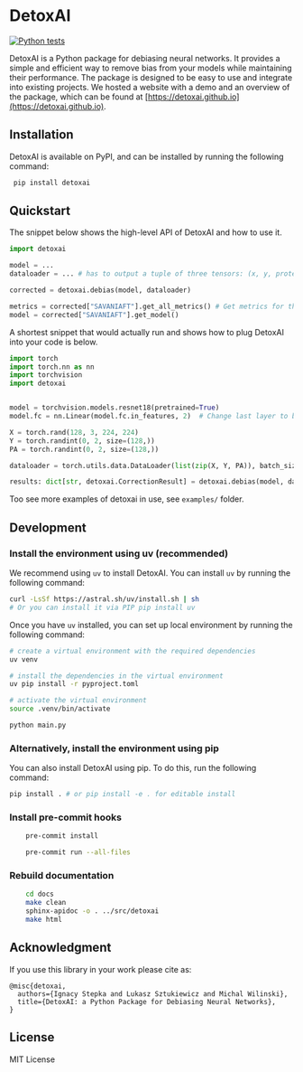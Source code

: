 # DetoxAI

[![Python tests](https://github.com/FairUnlearn/detoxai/actions/workflows/python-tests.yml/badge.svg?branch=main)](https://github.com/FairUnlearn/detoxai/actions/workflows/python-tests.yml)

DetoxAI is a Python package for debiasing neural networks. It provides a simple and efficient way to remove bias from your models while maintaining their performance. The package is designed to be easy to use and integrate into existing projects. We hosted a website with a demo and an overview of the package, which can be found at [https://detoxai.github.io](https://detoxai.github.io).  

## Installation

DetoxAI is available on PyPI, and can be installed by running the following command:
 ```bash
  pip install detoxai
  ```

## Quickstart

The snippet below shows the high-level API of DetoxAI and how to use it. 
```python
import detoxai

model = ...
dataloader = ... # has to output a tuple of three tensors: (x, y, protected attributes)

corrected = detoxai.debias(model, dataloader)

metrics = corrected["SAVANIAFT"].get_all_metrics() # Get metrics for the model debiased with SavaniAFT method
model = corrected["SAVANIAFT"].get_model()
```

A shortest snippet that would actually run and shows how to plug DetoxAI into your code is below. 
```python
import torch
import torch.nn as nn
import torchvision
import detoxai


model = torchvision.models.resnet18(pretrained=True)
model.fc = nn.Linear(model.fc.in_features, 2)  # Change last layer to binary output

X = torch.rand(128, 3, 224, 224)
Y = torch.randint(0, 2, size=(128,))
PA = torch.randint(0, 2, size=(128,))

dataloader = torch.utils.data.DataLoader(list(zip(X, Y, PA)), batch_size=32)

results: dict[str, detoxai.CorrectionResult] = detoxai.debias(model, dataloader)
``` 

Too see more examples of detoxai in use, see `examples/` folder.


## Development
### Install the environment using uv (recommended)
  We recommend using `uv` to install DetoxAI. You can install `uv` by running the following command:
  ```bash
  curl -LsSf https://astral.sh/uv/install.sh | sh
  # Or you can install it via PIP pip install uv
  ```

  Once you have `uv` installed, you can set up local environment by running the following command:

  ```bash
  # create a virtual environment with the required dependencies
  uv venv 

  # install the dependencies in the virtual environment
  uv pip install -r pyproject.toml

  # activate the virtual environment
  source .venv/bin/activate

  python main.py
  ```
### Alternatively, install the environment using pip
  You can also install DetoxAI using pip. To do this, run the following command:
  ```bash
  pip install . # or pip install -e . for editable install
  ```

### Install pre-commit hooks
```bash
    pre-commit install
```

```bash
    pre-commit run --all-files
```


### Rebuild documentation
```bash
    cd docs
    make clean
    sphinx-apidoc -o . ../src/detoxai
    make html
```


## Acknowledgment
If you use this library in your work please cite as:
```
@misc{detoxai,
  authors={Ignacy Stepka and Lukasz Sztukiewicz and Michal Wilinski},
  title={DetoxAI: a Python Package for Debiasing Neural Networks},
}
```


## License
MIT License

